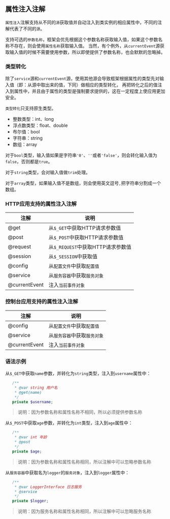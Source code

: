 ## 属性注入注解

`属性注入`注解支持从不同的`源`获取值并自动注入到类实例的相应属性中，不同的注解代表了不同的`源`。

支持可选的`参数名称`，框架会优先根据这个参数名称获取输入值，如果这个参数名称不存在，则会使用`属性名称`获取输入值。
当然，有个例外，从`currentEvent`源获取输入值的时候不需要使用参数，所以即使提供了参数名称，也会默默的忽略掉。

### 类型转化

除了`service`源和`currentEvent`源，使用其他源会导致框架根据属性的类型先对输入值（即：从源中取出来的值，下同）做相应的类型转化，
再把转化之后的值注入到属性中，并且由于属性的类型是强制要求提供的，这在一定程度上使应用更加安全。

`类型转化`只支持原生类型。
- 整数类型：int、long
- 浮点数类型：float、double
- 布尔值：bool
- 字符串：string
- 数组：array

对于`bool`类型，输入值如果是字符串`'0'`、`''`或者`'false'`，则会转化输入值为`false`，否则都是`true`。

对于`string`类型，会对输入值做`trim`处理。

对于`array`类型，如果输入值不是数组，则会使用英文逗号`,`把字符串分割成一个数组。

### HTTP应用支持的属性注入注解

注解     | 说明
-------- | ----
@get     | 从`$_GET`中获取HTTP请求参数值
@post    | 从`$_POST`中获取HTTP请求参数值
@request | 从`$_REQUEST`中获取HTTP请求参数值
@session | 从`$_SESSION`中获取值
@config  | 从`配置文件`中获取`配置值`
@service | 从`服务容器`中获取`服务对象`
@currentEvent | 注入`当前事件对象`

### 控制台应用支持的属性注入注解

注解     | 说明
-------- | ----
@config  | 从`配置文件`中获取`配置值`
@service | 从`服务容器`中获取`服务对象`
@currentEvent | 注入`当前事件对象`

### 语法示例

从`$_GET`中获取`name`参数，并转化为`string`类型，注入到`username`属性中：
```php
   /**
    * @var string 用户名
    * @get(name)
    */
   private $username;
```
> 说明：因为参数名称和属性名称不相同，所以必须提供参数名称

从`$_POST`中获取`age`参数，并转化为`int`类型，注入到`age`属性中：
```php
   /**
    * @var int 年龄
    * @post
    */
   private $age;
```
> 说明：因为参数名称和属性名称相同，所以注解中可以忽略参数名称

从`服务容器`中获取名为`logger`的`服务对象`，注入到`logger`属性中：
```php
   /**
    * @var LoggerInterface 日志服务
    * @service
    */
   private $logger;
```
> 说明：因为服务名称和属性名称相同，所以注解中可以忽略服务名称
